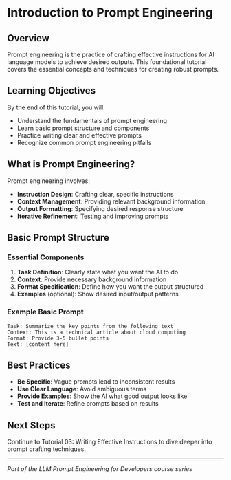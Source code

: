 # Introduction to Prompt Engineering

## Overview

Prompt engineering is the practice of crafting effective instructions for AI language models to achieve desired outputs. This foundational tutorial covers the essential concepts and techniques for creating robust prompts.

## Learning Objectives

By the end of this tutorial, you will:
- Understand the fundamentals of prompt engineering
- Learn basic prompt structure and components
- Practice writing clear and effective prompts
- Recognize common prompt engineering pitfalls

## What is Prompt Engineering?

Prompt engineering involves:
- **Instruction Design**: Crafting clear, specific instructions
- **Context Management**: Providing relevant background information
- **Output Formatting**: Specifying desired response structure
- **Iterative Refinement**: Testing and improving prompts

## Basic Prompt Structure

### Essential Components

1. **Task Definition**: Clearly state what you want the AI to do
2. **Context**: Provide necessary background information
3. **Format Specification**: Define how you want the output structured
4. **Examples** (optional): Show desired input/output patterns

### Example Basic Prompt

```
Task: Summarize the key points from the following text
Context: This is a technical article about cloud computing
Format: Provide 3-5 bullet points
Text: [content here]
```

## Best Practices

- **Be Specific**: Vague prompts lead to inconsistent results
- **Use Clear Language**: Avoid ambiguous terms
- **Provide Examples**: Show the AI what good output looks like
- **Test and Iterate**: Refine prompts based on results

## Next Steps

Continue to Tutorial 03: Writing Effective Instructions to dive deeper into prompt crafting techniques.

---

*Part of the LLM Prompt Engineering for Developers course series*
